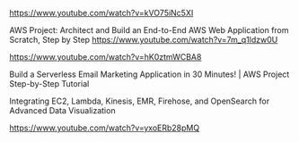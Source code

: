 https://www.youtube.com/watch?v=kVO75iNc5XI

AWS Project: Architect and Build an End-to-End AWS Web Application from Scratch, Step by Step
https://www.youtube.com/watch?v=7m_q1ldzw0U

https://www.youtube.com/watch?v=hK0ztmWCBA8

Build a Serverless Email Marketing Application in 30 Minutes! | AWS Project Step-by-Step Tutorial

Integrating EC2, Lambda, Kinesis, EMR, Firehose, and OpenSearch for Advanced Data Visualization

https://www.youtube.com/watch?v=yxoERb28pMQ